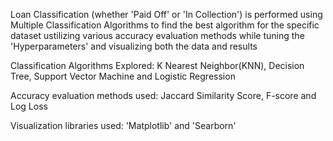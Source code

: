 Loan Classification (whether 'Paid Off' or 'In Collection') is performed using Multiple Classification Algorithms to find the best algorithm for the specific dataset ustilizing various accuracy evaluation methods while tuning the 'Hyperparameters' and visualizing both the data and results

Classification Algorithms Explored: K Nearest Neighbor(KNN), Decision Tree, Support Vector Machine and Logistic Regression

Accuracy evaluation methods used: Jaccard Similarity Score, F-score and Log Loss

Visualization libraries used: 'Matplotlib' and 'Searborn'
